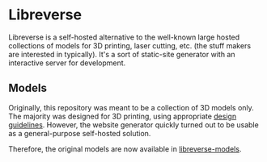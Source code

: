# Libreverse

Libreverse is a self-hosted alternative to the well-known large hosted collections of models for 3D printing, laser cutting, etc. (the stuff makers are interested in typically). It's a sort of static-site generator with an interactive server for development.


## Models

Originally, this repository was meant to be a collection of 3D models only. The majority was designed for 3D printing, using appropriate [design guidelines](design-guidelines.md). However, the website generator quickly turned out to be usable as a general-purpose self-hosted solution.

Therefore, the original models are now available in [libreverse-models](https://github.com/TheAssassin/libreverse-models).
